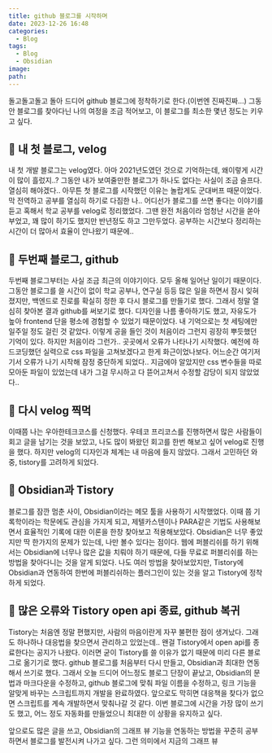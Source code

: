 ```yaml
---
title: github 블로그를 시작하며
date: 2023-12-26 16:48
categories:
  - Blog
tags:
  - Blog
  - Obsidian
image: 
path:
---
```

돌고돌고돌고 돌아 드디어 github 블로그에 정착하기로 한다.(이번엔 진짜진짜...) 그동안 블로그를 찾아다닌 나의 여정을 조금 적어보고, 이 블로그를 최소한 몇년 정도는 키우고 싶다.

## 🌈 내 첫 블로그, velog
내 첫 개발 블로그는 velog였다. 아마 2021년도였던 것으로 기억하는데, 왜이렇게 시간이 많이 흘렀지..? 그동안 내가 보여줄만한 블로그가 하나도 없다는 사실이 조금 슬프다. 열심히 해야겠다..
아무튼 첫 블로그를 시작했던 이유는 놀랍게도 군대버프 때문이었다. 막 전역하고 공부를 열심히 하기로 다짐한 나.. 어디선가 블로그를 쓰면 좋다는 이야기를 듣고 혹해서 학교 공부를 velog로 정리했었다. 그땐 완전 처음이라 엄청난 시간을 쏟아부었고, 꽤 많이 하기도 했지만 반년정도 하고 그만두었다. 공부하는 시간보다 정리하는 시간이 더 많아서 효율이 안나왔기 때문에..

## 🌈 두번째 블로그, github
두번째 블로그부터는 사실 조금 최근의 이야기이다. 모두 올해 일어난 일이기 때문이다. 그동안 블로그를 쓸 시간이 없이 학교 공부나, 연구실 등등 많은 일을 하면서 잠시 잊혀졌지만, 백엔드로 진로를 확실히 정한 후 다시 블로그를 만들기로 했다. 그래서 정말 열심히 찾아본 결과 github를 써보기로 했다. 디자인을 나름 좋아하기도 했고, 자유도가 높아 frontend 단을 평소에 경험할 수 있었기 때문이었다. 내 기억으로는 첫 세팅에만 일주일 정도 걸린 것 같았다. 이렇게 공을 들인 것이 처음이라 그런지 굉장히 뿌듯했던 기억이 있다. 하지만 처음이라 그런가.. 곳곳에서 오류가 나타나기 시작했다. 예전에 하드코딩했던 실력으로 css 파일을 고쳐보겠다고 한게 화근이었나보다. 어느순간 여기저기서 오류가 나기 시작해 잠정 중단하게 되었다.. 지금에야 알았지만 css 변수들을 따로 모아둔 파일이 있었는데 내가 그걸 무시하고 다 뜯어고쳐서 수정할 감당이 되지 않았었다..

## 🌈 다시 velog 찍먹
이때쯤 나는 우아한테크코스를 신청했다. 우테코 프리코스를 진행하면서 많은 사람들이 회고 글을 남기는 것을 보았고, 나도 많이 봐왔던 회고를 한번 해보고 싶어 velog로 진행을 했다. 하지만 velog의 디자인과 체계는 내 마음에 들지 않았다. 그래서 고민하던 와중, tistory를 고려하게 되었다.

## 🌈 Obsidian과 Tistory
블로그를 잠깐 멈춘 사이, Obsidian이라는 메모 툴을 사용하기 시작했었다. 이때 쯤 기록학이라는 학문에도 관심을 가지게 되고, 제텔카스텐이나 PARA같은 기법도 사용해보면서 효율적인 기록에 대한 이론을 한창 찾아보고 적용해보았다. Obsidian은 너무 좋았지만 딱 한가지의 문제가 있는데, 나만 볼수 있다는 점이다. 웹에 퍼블리쉬를 하기 위해서는 Obsidian에 너무나 많은 값을 치뤄야 하기 때문에, 다들 무료로 퍼블리쉬를 하는 방법을 찾아다니는 것을 알게 되었다. 나도 여러 방법을 찾아보았지만, Tistory에 Obsidian과 연동하여 한번에 퍼블리쉬하는 플러그인이 있는 것을 알고 Tistory에 정착하게 되었다.

## 🌈 많은 오류와 Tistory open api 종료, github 복귀
Tistory는 처음엔 정말 편했지만, 사람의 마음이란게 자꾸 불편한 점이 생겨났다. 그래도 하나하나 대응법을 찾으면서 관리하고 있었는데.. 왠걸 Tistory에서 open api를 종료한다는 공지가 나왔다. 이러면 굳이 Tistory를 쓸 이유가 없기 때문에 미리 다른 블로그로 옮기기로 했다.
github 블로그를 처음부터 다시 만들고, Obsidian과 최대한 연동해서 쓰기로 했다. 그래서 오늘 드디어 어느정도 블로그 단장이 끝났고, Obsidian의 문법과 마크다운을 수정하고, github 블로그에 맞춰 파일 이름을 수정하고, 링크 기능을 알맞게 바꾸는 스크립트까지 개발을 완료하였다. 앞으로도 막히면 대응책을 찾다가 없으면 스크립트를 계속 개발하면서 맞춰나갈 것 같다. 이번 블로그에 시간을 가장 많이 쓰기도 했고, 어느 정도 자동화를 만들었으니 최대한 이 상황을 유지하고 싶다.

앞으로도 많은 글을 쓰고, Obsidian의 그래프 뷰 기능을 연동하는 방법을 꾸준히 공부하면서 블로그를 발전시켜 나가고 싶다. 그런 의미에서 지금의 그래프 뷰
